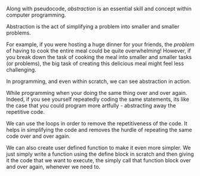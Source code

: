 Along with pseudocode, _abstraction_ is an essential skill and concept within computer programming.

Abstraction is the act of simplifying a problem into smaller and smaller problems.

For example, if you were hosting a huge dinner for your friends, the _problem_ of having to cook the entire meal could be quite overwhelming! However, if you break down the task of cooking the meal into smaller and smaller tasks (or problems), the big task of creating this delicious meal might feel less challenging.

In programming, and even within scratch, we can see abstraction in action.

While programming when your doing the same thing over and over again. Indeed, if you see yourself repeatedly coding the same statements, its like the case that you could program more artfully - abstracting away the repetitive code.

We can use the loops in order to remove the repetitiveness of the code. It helps in simplifying the code and removes the hurdle of repeating the same code over and over again.

We can also create user defined function to make it even more simpler. We just simply write a function using the define block in scratch and then giving it the code that we want to execute, the simply call that function block over and over again, whenever we need to.